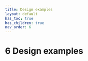 ```yaml
---
title: Design examples
layout: default
has_toc: true
has_children: true
nav_order: 6
---
```


# 6 Design examples
